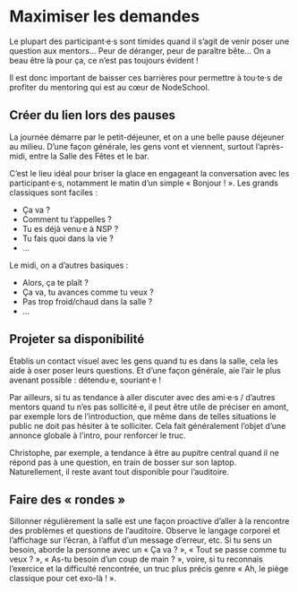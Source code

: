 # Maximiser les demandes

Le plupart des participant·e·s sont timides quand il s’agit de venir poser une question aux mentors… Peur de déranger, peur de paraître bête… On a beau être là pour ça, ce n’est pas toujours évident !

Il est donc important de baisser ces barrières pour permettre à tou·te·s de profiter du mentoring qui est au cœur de NodeSchool.

## Créer du lien lors des pauses

La journée démarre par le petit-déjeuner, et on a une belle pause déjeuner au milieu. D’une façon générale, les gens vont et viennent, surtout l’après-midi, entre la Salle des Fêtes et le bar.

C’est le lieu idéal pour briser la glace en engageant la conversation avec les participant·e·s, notamment le matin d’un simple « Bonjour ! ». Les grands classiques sont faciles :

- Ça va ?
- Comment tu t’appelles ?
- Tu es déjà venu·e à NSP ?
- Tu fais quoi dans la vie ?
- …

Le midi, on a d’autres basiques :

- Alors, ça te plaît ?
- Ça va, tu avances comme tu veux ?
- Pas trop froid/chaud dans la salle ?
- …

## Projeter sa disponibilité

Établis un contact visuel avec les gens quand tu es dans la salle, cela les aide à oser poser leurs questions. Et d’une façon générale, aie l’air le plus avenant possible : détendu·e, souriant·e !

Par ailleurs, si tu as tendance à aller discuter avec des ami·e·s / d’autres mentors quand tu n’es pas sollicité·e, il peut être utile de préciser en amont, par exemple lors de l’introduction, que même dans de telles situations le public ne doit pas hésiter à te solliciter. Cela fait généralement l’objet d’une annonce globale à l’intro, pour renforcer le truc.

Christophe, par exemple, a tendance à être au pupitre central quand il ne répond pas à une question, en train de bosser sur son laptop. Naturellement, il reste avant tout disponible pour l’auditoire.

## Faire des « rondes »

Sillonner régulièrement la salle est une façon proactive d’aller à la rencontre des problèmes et questions de l’auditoire. Observe le langage corporel et l’affichage sur l’écran, à l’affut d’un message d’erreur, etc. Si tu sens un besoin, aborde la personne avec un « Ça va ? », « Tout se passe comme tu veux ? », « As-tu besoin d’un coup de main ? », voire, si tu reconnais l’exercice et la difficulté rencontrée, un truc plus précis genre « Ah, le piège classique pour cet exo-là ! ».
